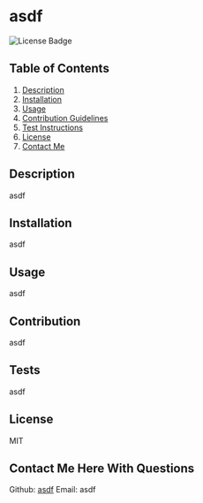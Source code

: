 # asdf

  ![License Badge](https://img.shields.io/badge/license-MIT-orange.svg)

  ## Table of Contents
  1. [Description](#description)
  2. [Installation](#installation)
  3. [Usage](#usage)
  4. [Contribution Guidelines](#contribution)
  5. [Test Instructions](#tests)
  6. [License](#license)
  7. [Contact Me](#contact-me-here-with-questions)


  ## Description
  asdf

  ## Installation
  asdf

  ## Usage
  asdf

  ## Contribution
  asdf

  ## Tests
  asdf

  ## License
  MIT

  ## Contact Me Here With Questions
  Github: [asdf](https://github.com/asdf)
  Email: asdf  
